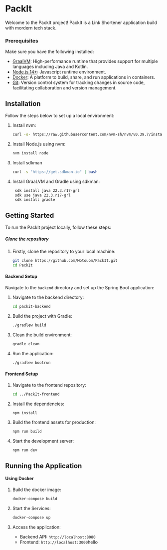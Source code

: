 # PackIt
Welcome to the PackIt project! PackIt is a Link Shortener application build with mordern tech stack.


### Prerequisites
Make sure you have the following installed:
- [GraalVM](https://www.graalvm.org/): High-performance runtime that provides support for multiple languages including Java and Kotlin.
- [Node.js 14+](https://nodejs.org/): Javascript runtime environment.
- [Docker](https://www.docker.com/): A platform to build, share, and run applications in containers.
- [Git](https://git.scm.com/): Version control system for tracking changes in source code, facilitating collaboration and version management.


## Installation
Follow the steps below to set up a local environment:

1. Install nvm:
    ```bash
    curl -o- https://raw.githubusercontent.com/nvm-sh/nvm/v0.39.7/install.sh | bash
    ```

2. Install Node.js using nvm:
    ```bash
    nvm install node
    ```
3. Install sdkman
    ```bash
    curl -s "https://get.sdkman.io" | bash
    ```

4. Install GraaLVM and Gradle using sdkman:
   ```bash
    sdk install java 22.3.r17-grl
    sdk use java 22.3.r17-grl
    sdk install gradle
   ```

## Getting Started
To run the PackIt project locally, follow these steps:

##### Clone the repository
1. Firstly, clone the repository to your local machine:
    ```bash
    git clone https://github.com/Motouom/PackIt.git
    cd PackIt
    ```

#### Backend Setup
Navigate to the `backend` directory and set up the Spring Boot application: 

1. Navigate to the backend directory:
    ```bash
    cd packit-backend
    ```

2. Build the project with Gradle:
    ```bash
    ./gradlew build
    ```

3. Clean the build environment:
    ```bash
    gradle clean
    ```

4. Run the application:
    ```bash
    ./gradlew bootrun
    ```

#### Frontend Setup
1. Navigate to the frontend repository:
    ```bash
    cd ../PackIt-frontend
    ```

2. Install the dependencies:
    ```bash
    npm install
    ```

3. Build the frontend assets for production:
    ```bash
    npm run build
    ```

4. Start the development server:
    ```bash
    npm run dev
    ```

## Running the Application

#### Using Docker
1. Build the docker image:
    ```bash
    docker-compose build
    ```

2. Start the Services:
    ```bash
    docker-compose up
    ```

3. Access the application:
    - Backend API: `http://localhost:8080`
    - Frontend: `http://localhost:3000`hello

